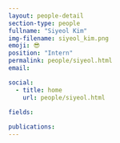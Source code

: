 ```yaml
---
layout: people-detail
section-type: people
fullname: "Siyeol Kim"
img-filename: siyeol_kim.png
emoji: 😎
position: "Intern"
permalink: people/siyeol.html
email: 

social:
  - title: home
    url: people/siyeol.html

fields:
    
publications:
---
```

